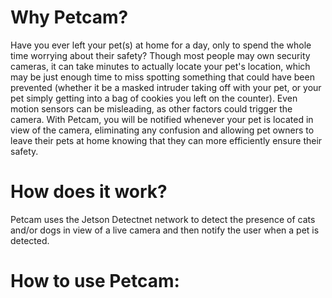 # Why Petcam?
Have you ever left your pet(s) at home for a day, only to spend the whole time worrying about their safety? Though most people may own security cameras, it can take minutes to actually locate your pet's location, which may be just enough time to miss spotting something that could have been prevented (whether it be a masked intruder taking off with your pet, or your pet simply getting into a bag of cookies you left on the counter). Even motion sensors can be misleading, as other factors could trigger the camera. With Petcam, you will be notified whenever your pet is located in view of the camera, eliminating any confusion and allowing pet owners to leave their pets at home knowing that they can more efficiently ensure their safety.

# How does it work?
Petcam uses the Jetson Detectnet network to detect the presence of cats and/or dogs in view of a live camera and then notify the user when a pet is detected.

# How to use Petcam:
